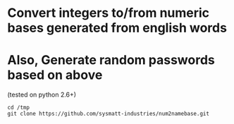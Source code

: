 # Convert integers to/from numeric bases generated from english words
# Also, Generate random passwords based on above


(tested on python 2.6+) 

```
cd /tmp
git clone https://github.com/sysmatt-industries/num2namebase.git
```

